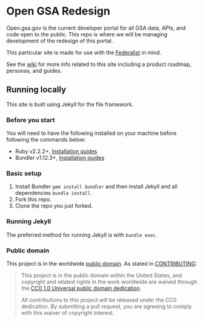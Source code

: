 # Open GSA Redesign

Open.gsa.gov is the current developer portal for all GSA data, APIs, and code open to the public. This repo is where we will be managing development of the redesign of this portal.

This particular site is made for use with the [Federalist](https://github.com/18f/federalist) in mind.

See the [wiki](https://github.com/GSA/open-gsa-redesign/wiki) for more info related to this site including a product roadmap, personas, and guides.

## Running locally

This site is built using Jekyll for the file framework.

### Before you start

You will need to have the following installed on your machine before following the commands below:

* Ruby v2.2.2+, [Installation guides](https://www.ruby-lang.org/en/documentation/installation/)
* Bundler v1.12.3+, [Installation guides](http://bundler.io/v1.13/guides/using_bundler_in_application.html#getting-started---installing-bundler-and-bundle-init)

### Basic setup

1. Install Bundler `gem install bundler` and then install Jekyll and all dependencies `bundle install`.
2. Fork this repo.
2. Clone the repo you just forked.

### Running Jekyll
The preferred method for running Jekyll is with `bundle exec`.


### Public domain

This project is in the worldwide [public domain](LICENSE.md). As stated in [CONTRIBUTING](CONTRIBUTING.md):

> This project is in the public domain within the United States, and copyright and related rights in the work worldwide are waived through the [CC0 1.0 Universal public domain dedication](https://creativecommons.org/publicdomain/zero/1.0/).
>
> All contributions to this project will be released under the CC0 dedication. By submitting a pull request, you are agreeing to comply with this waiver of copyright interest.
